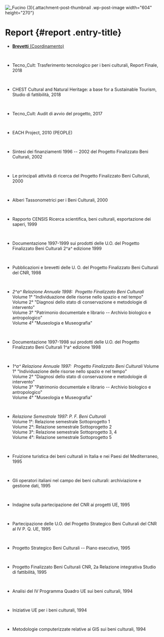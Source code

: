 ![\_Fucino (3)](wp-content/uploads/2018/11/Fucino-3-604x270.jpg){.attachment-post-thumbnail .wp-post-image width="604" height="270"}

Report {#report .entry-title}
======

-   [**Brevetti** (Coordinamento)](wp-content/uploads/2018/10/Brevetti-PFBC-2003.pdf)

&nbsp;

-   Tecno\_Cult: Trasferimento tecnologico per i beni culturali, Report Finale, 2018

&nbsp;

-   CHEST Cultural and Natural Heritage: a base for a Sustainable Tourism, Studio di fattibilità, 2018

&nbsp;

-   Tecno\_Cult: Audit di avvio del progetto, 2017

&nbsp;

-   EACH Project, 2010 (PEOPLE)

&nbsp;

-   Sintesi dei finanziamenti 1996 -- 2002 del Progetto Finalizzato Beni Culturali, 2002

&nbsp;

-   Le principali attività di ricerca del Progetto Finalizzato Beni Culturali, 2000

&nbsp;

-   Alberi Tassonometrici per i Beni Culturali, 2000

&nbsp;

-   Rapporto CENSIS Ricerca scientifica, beni culturali, esportazione dei saperi, 1999

&nbsp;

-   Documentazione 1997-1999 sui prodotti delle U.O. del Progetto Finalizzato Beni Culturali 2^a^ edizione 1999

&nbsp;

-   Pubblicazioni e brevetti delle U. O. del Progetto Finalizzato Beni Culturali del CNR, 1998

&nbsp;

-   *2^a^ Relazione Annuale 1998:  Progetto Finalizzato Beni Culturali*\
    Volume 1° "Individuazione delle risorse nello spazio e nel tempo"\
    Volume 2° "Diagnosi dello stato di conservazione e metodologie di intervento"\
    Volume 3° "Patrimonio documentale e librario -- Archivio biologico e antropologico"\
    Volume 4° "Museologia e Museografia"

&nbsp;

-   Documentazione 1997-1998 sui prodotti delle U.O. del Progetto Finalizzato Beni Culturali 1^a^ edizione 1998

&nbsp;

-   *1^a^ Relazione Annuale 1997:  Progetto Finalizzato Beni Culturali* Volume 1° "Individuazione delle risorse nello spazio e nel tempo"\
    Volume 2° "Diagnosi dello stato di conservazione e metodologie di intervento"\
    Volume 3° "Patrimonio documentale e librario -- Archivio biologico e antropologico"\
    Volume 4° "Museologia e Museografia"

&nbsp;

-   *Relazione Semestrale 1997: P. F. Beni Culturali*\
    Volume 1°: Relazione semestrale Sottoprogetto 1\
    Volume 2°: Relazione semestrale Sottoprogetto 2\
    Volume 3°: Relazione semestrale Sottoprogetto 3, 4\
    Volume 4°: Relazione semestrale Sottoprogetto 5

&nbsp;

-   Fruizione turistica dei beni culturali in Italia e nei Paesi del Mediterraneo, 1995

&nbsp;

-   Gli operatori italiani nel campo dei beni culturali: archiviazione e gestione dati, 1995

&nbsp;

-   Indagine sulla partecipazione del CNR ai progetti UE, 1995

&nbsp;

-   Partecipazione delle U.O. del Progetto Strategico Beni Culturali del CNR al IV P. Q. UE, 1995

&nbsp;

-   Progetto Strategico Beni Culturali -- Piano esecutivo, 1995

&nbsp;

-   Progetto Finalizzato Beni Culturali CNR, 2a Relazione integrativa Studio di fattibilità, 1995

&nbsp;

-   Analisi del IV Programma Quadro UE sui beni culturali, 1994

&nbsp;

-   Iniziative UE per i beni culturali, 1994

&nbsp;

-   Metodologie computerizzate relative ai GIS sui beni culturali, 1994
